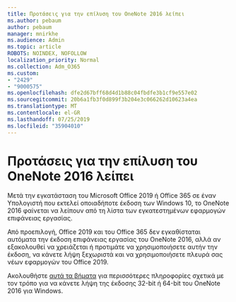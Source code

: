 ```yaml
---
title: Προτάσεις για την επίλυση του OneNote 2016 λείπει
ms.author: pebaum
author: pebaum
manager: mnirkhe
ms.audience: Admin
ms.topic: article
ROBOTS: NOINDEX, NOFOLLOW
localization_priority: Normal
ms.collection: Adm_O365
ms.custom:
- "2429"
- "9000575"
ms.openlocfilehash: dfe2d67bff68d4d1b88c04fbdfe3b1cf9e557e02
ms.sourcegitcommit: 20b6a1fb3f0d899f3b204e3c066262d10623a4ea
ms.translationtype: MT
ms.contentlocale: el-GR
ms.lasthandoff: 07/25/2019
ms.locfileid: "35904010"
---
```

# <a name="suggestions-for-resolving-onenote-2016-is-missing"></a>Προτάσεις για την επίλυση του OneNote 2016 λείπει

Μετά την εγκατάσταση του Microsoft Office 2019 ή Office 365 σε έναν Υπολογιστή που εκτελεί οποιαδήποτε έκδοση των Windows 10, το OneNote 2016 φαίνεται να λείπουν από τη λίστα των εγκατεστημένων εφαρμογών επιφάνειας εργασίας.

Από προεπιλογή, Office 2019 και του Office 365 δεν εγκαθίσταται αυτόματα την έκδοση επιφάνειας εργασίας του OneNote 2016, αλλά αν εξακολουθεί να χρειάζεται ή προτιμάτε να χρησιμοποιήσετε αυτήν την έκδοση, να κάνετε λήψη ξεχωριστά και να χρησιμοποιήσετε πλευρά σας νέων εφαρμογών του Office 2019.

Ακολουθήστε [αυτά τα βήματα](https://support.office.com/article/OneNote-2016-is-missing-after-installing-Office-2019-or-Office-365-1844ba87-7248-4bd8-a735-66a52f98e6e5) για περισσότερες πληροφορίες σχετικά με τον τρόπο για να κάνετε λήψη της έκδοσης 32-bit ή 64-bit του OneNote 2016 για Windows.

